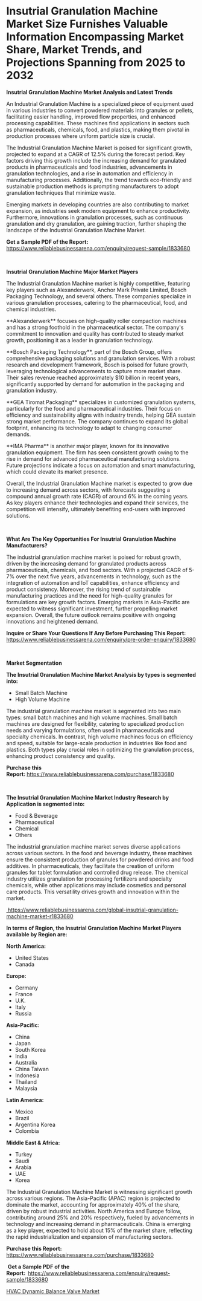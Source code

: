 <p><h1>Insutrial Granulation Machine Market Size Furnishes Valuable Information Encompassing Market Share, Market Trends, and Projections Spanning from 2025 to 2032</h1></p><p><strong>Insutrial Granulation Machine Market Analysis and Latest Trends</strong></p>
<p><p>An Industrial Granulation Machine is a specialized piece of equipment used in various industries to convert powdered materials into granules or pellets, facilitating easier handling, improved flow properties, and enhanced processing capabilities. These machines find applications in sectors such as pharmaceuticals, chemicals, food, and plastics, making them pivotal in production processes where uniform particle size is crucial.</p><p>The Industrial Granulation Machine Market is poised for significant growth, projected to expand at a CAGR of 12.5% during the forecast period. Key factors driving this growth include the increasing demand for granulated products in pharmaceuticals and food industries, advancements in granulation technologies, and a rise in automation and efficiency in manufacturing processes. Additionally, the trend towards eco-friendly and sustainable production methods is prompting manufacturers to adopt granulation techniques that minimize waste.</p><p>Emerging markets in developing countries are also contributing to market expansion, as industries seek modern equipment to enhance productivity. Furthermore, innovations in granulation processes, such as continuous granulation and dry granulation, are gaining traction, further shaping the landscape of the Industrial Granulation Machine Market.</p></p>
<p><strong>Get a Sample PDF of the Report:&nbsp;</strong> <a href="https://www.reliablebusinessarena.com/enquiry/request-sample/1833680?utm_campaign=2892&utm_medium=2&utm_source=Github&utm_content=ia&utm_term=26032025&utm_id=insutrial-granulation-machine">https://www.reliablebusinessarena.com/enquiry/request-sample/1833680</a></p>
<p>&nbsp;</p>
<p><strong>Insutrial Granulation Machine Major Market Players</strong></p>
<p><p>The Industrial Granulation Machine market is highly competitive, featuring key players such as Alexanderwerk, Anchor Mark Private Limited, Bosch Packaging Technology, and several others. These companies specialize in various granulation processes, catering to the pharmaceutical, food, and chemical industries.</p><p>**Alexanderwerk** focuses on high-quality roller compaction machines and has a strong foothold in the pharmaceutical sector. The company's commitment to innovation and quality has contributed to steady market growth, positioning it as a leader in granulation technology.</p><p>**Bosch Packaging Technology**, part of the Bosch Group, offers comprehensive packaging solutions and granulation services. With a robust research and development framework, Bosch is poised for future growth, leveraging technological advancements to capture more market share. Their sales revenue reached approximately $10 billion in recent years, significantly supported by demand for automation in the packaging and granulation industry.</p><p>**GEA Tiromat Packaging** specializes in customized granulation systems, particularly for the food and pharmaceutical industries. Their focus on efficiency and sustainability aligns with industry trends, helping GEA sustain strong market performance. The company continues to expand its global footprint, enhancing its technology to adapt to changing consumer demands.</p><p>**IMA Pharma** is another major player, known for its innovative granulation equipment. The firm has seen consistent growth owing to the rise in demand for advanced pharmaceutical manufacturing solutions. Future projections indicate a focus on automation and smart manufacturing, which could elevate its market presence.</p><p>Overall, the Industrial Granulation Machine market is expected to grow due to increasing demand across sectors, with forecasts suggesting a compound annual growth rate (CAGR) of around 6% in the coming years. As key players enhance their technologies and expand their services, the competition will intensify, ultimately benefiting end-users with improved solutions.</p></p>
<p>&nbsp;</p>
<p><strong>What Are The Key Opportunities For Insutrial Granulation Machine Manufacturers?</strong></p>
<p><p>The industrial granulation machine market is poised for robust growth, driven by the increasing demand for granulated products across pharmaceuticals, chemicals, and food sectors. With a projected CAGR of 5-7% over the next five years, advancements in technology, such as the integration of automation and IoT capabilities, enhance efficiency and product consistency. Moreover, the rising trend of sustainable manufacturing practices and the need for high-quality granules for formulations are key growth factors. Emerging markets in Asia-Pacific are expected to witness significant investment, further propelling market expansion. Overall, the future outlook remains positive with ongoing innovations and heightened demand.</p></p>
<p><strong>Inquire or Share Your Questions If Any Before Purchasing This Report:</strong> <a href="https://www.reliablebusinessarena.com/enquiry/pre-order-enquiry/1833680?utm_campaign=2892&utm_medium=2&utm_source=Github&utm_content=ia&utm_term=26032025&utm_id=insutrial-granulation-machine">https://www.reliablebusinessarena.com/enquiry/pre-order-enquiry/1833680</a></p>
<p>&nbsp;</p>
<p><strong>Market Segmentation</strong></p>
<p><strong>The Insutrial Granulation Machine Market Analysis by types is segmented into:</strong></p>
<p><ul><li>Small Batch Machine</li><li>High Volume Machine</li></ul></p>
<p><p>The industrial granulation machine market is segmented into two main types: small batch machines and high volume machines. Small batch machines are designed for flexibility, catering to specialized production needs and varying formulations, often used in pharmaceuticals and specialty chemicals. In contrast, high volume machines focus on efficiency and speed, suitable for large-scale production in industries like food and plastics. Both types play crucial roles in optimizing the granulation process, enhancing product consistency and quality.</p></p>
<p><strong>Purchase this Report:&nbsp;</strong><a href="https://www.reliablebusinessarena.com/purchase/1833680?utm_campaign=2892&utm_medium=2&utm_source=Github&utm_content=ia&utm_term=26032025&utm_id=insutrial-granulation-machine">https://www.reliablebusinessarena.com/purchase/1833680</a></p>
<p>&nbsp;</p>
<p><strong>The Insutrial Granulation Machine Market Industry Research by Application is segmented into:</strong></p>
<p><ul><li>Food & Beverage</li><li>Pharmaceutical</li><li>Chemical</li><li>Others</li></ul></p>
<p><p>The industrial granulation machine market serves diverse applications across various sectors. In the food and beverage industry, these machines ensure the consistent production of granules for powdered drinks and food additives. In pharmaceuticals, they facilitate the creation of uniform granules for tablet formulation and controlled drug release. The chemical industry utilizes granulation for processing fertilizers and specialty chemicals, while other applications may include cosmetics and personal care products. This versatility drives growth and innovation within the market.</p></p>
<p><a href="https://www.reliablebusinessarena.com/global-insutrial-granulation-machine-market-r1833680?utm_campaign=2892&utm_medium=2&utm_source=Github&utm_content=ia&utm_term=26032025&utm_id=insutrial-granulation-machine">&nbsp;https://www.reliablebusinessarena.com/global-insutrial-granulation-machine-market-r1833680</a></p>
<p><strong>In terms of Region, the Insutrial Granulation Machine Market Players available by Region are:</strong></p>
<p>
    <p> <strong> North America: </strong>
        <ul>
            <li>United States</li>
            <li>Canada</li>
        </ul>
        </p> 
    <p> <strong> Europe: </strong>
        <ul>
            <li>Germany</li>
            <li>France</li>
            <li>U.K.</li>
            <li>Italy</li>
            <li>Russia</li>
        </ul>
        </p> 
    <p> <strong> Asia-Pacific: </strong>
        <ul>
            <li>China</li>
            <li>Japan</li>
            <li>South Korea</li>
            <li>India</li>
            <li>Australia</li>
            <li>China Taiwan</li>
            <li>Indonesia</li>
            <li>Thailand</li>
            <li>Malaysia</li>
        </ul>
        </p> 
    <p> <strong> Latin America: </strong>
        <ul>
            <li>Mexico</li>
            <li>Brazil</li>
            <li>Argentina Korea</li>
            <li>Colombia</li>
        </ul>
        </p> 
    <p> <strong> Middle East & Africa: </strong>
        <ul>
            <li>Turkey</li>
            <li>Saudi</li>
            <li>Arabia</li>
            <li>UAE</li>
            <li>Korea</li>
        </ul>
    </p>
    </p>
<p><p>The Industrial Granulation Machine Market is witnessing significant growth across various regions. The Asia-Pacific (APAC) region is projected to dominate the market, accounting for approximately 40% of the share, driven by robust industrial activities. North America and Europe follow, contributing around 25% and 20% respectively, fueled by advancements in technology and increasing demand in pharmaceuticals. China is emerging as a key player, expected to hold about 15% of the market share, reflecting the rapid industrialization and expansion of manufacturing sectors.</p></p>
<p><strong>Purchase this Report: </strong><a href="https://www.reliablebusinessarena.com/purchase/1833680?utm_campaign=2892&utm_medium=2&utm_source=Github&utm_content=ia&utm_term=26032025&utm_id=insutrial-granulation-machine">https://www.reliablebusinessarena.com/purchase/1833680</a></p>
<p>&nbsp;<strong>Get a Sample PDF of the Report:&nbsp;&nbsp;</strong><a href="https://www.reliablebusinessarena.com/enquiry/request-sample/1833680?utm_campaign=2892&utm_medium=2&utm_source=Github&utm_content=ia&utm_term=26032025&utm_id=insutrial-granulation-machine">https://www.reliablebusinessarena.com/enquiry/request-sample/1833680</a></p>
<p><strong></strong></p>
<p><p><a href="https://github.com/viipposahko25/Market-Research-Report-List-1/blob/main/hvac-dynamic-balance-valve-market.md?utm_campaign=2892&utm_medium=2&utm_source=Github&utm_content=ia&utm_term=26032025&utm_id=insutrial-granulation-machine">HVAC Dynamic Balance Valve Market</a></p></p>